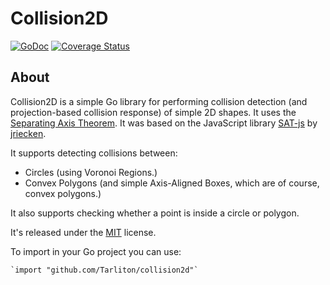 Collision2D
======

[![GoDoc](https://godoc.org/github.com/Tarliton/collision2d?status.svg)](https://godoc.org/github.com/Tarliton/collision2d)
[![Coverage Status](https://coveralls.io/repos/github/Tarliton/collision2d/badge.svg?branch=master)](https://coveralls.io/github/Tarliton/collision2d?branch=master)

About
-----

Collision2D is a simple Go library for performing collision detection (and projection-based collision response) of simple 2D shapes.  It uses the [Separating Axis Theorem](http://en.wikipedia.org/wiki/Hyperplane_separation_theorem). It was based on the JavaScript library [SAT-js](https://github.com/jriecken/sat-js) by [jriecken](https://github.com/jriecken).

It supports detecting collisions between:
 - Circles (using Voronoi Regions.)
 - Convex Polygons (and simple Axis-Aligned Boxes, which are of course, convex polygons.)

It also supports checking whether a point is inside a circle or polygon.

It's released under the [MIT](http://en.wikipedia.org/wiki/MIT_License) license.

To import in your Go project you can use:

    `import "github.com/Tarliton/collision2d"`